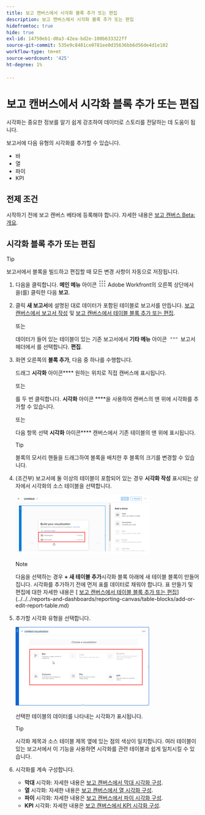 ```yaml
---
title: 보고 캔버스에서 시각화 블록 추가 또는 편집
description: 보고 캔버스에서 시각화 블록 추가 또는 편집
hidefromtoc: true
hide: true
exl-id: 14750eb1-d0a3-42ea-bd2e-100b633322ff
source-git-commit: 535e9c8481ce0781ee0d35636bb6d56de4d1e102
workflow-type: tm+mt
source-wordcount: '425'
ht-degree: 1%

---
```


# 보고 캔버스에서 시각화 블록 추가 또는 편집

시각화는 중요한 정보를 알기 쉽게 강조하여 데이터로 스토리를 전달하는 데 도움이 됩니다.

보고서에 다음 유형의 시각화를 추가할 수 있습니다.

* 바
* 열
* 파이
* KPI

## 전제 조건

시작하기 전에 보고 캔버스 베타에 등록해야 합니다. 자세한 내용은 [보고 캔버스 Beta: 개요](/help/quicksilver/product-announcements/betas/canvas-dashboards-beta/reporting-canvas-beta-overview.md).

## 시각화 블록 추가 또는 편집

>[!TIP]
>
>보고서에서 블록을 빌드하고 편집할 때 모든 변경 사항이 자동으로 저장됩니다.

1. 다음을 클릭합니다. **메인 메뉴** 아이콘 ![](assets/main-menu-icon.png) Adobe Workfront의 오른쪽 상단에서 을(를) 클릭한 다음 **보고**.
1. 클릭 **새 보고서**&#x200B;에 설명된 대로 데이터가 포함된 테이블로 보고서를 만듭니다. [보고 캔버스에서 보고서 작성](../../../reports-and-dashboards/reporting-canvas/manage-reports/build-report.md) 및 [보고 캔버스에서 테이블 블록 추가 또는 편집](../../../reports-and-dashboards/reporting-canvas/table-blocks/add-or-edit-report-table.md).

   또는

   데이터가 들어 있는 테이블이 있는 기존 보고서에서 **기타 메뉴** 아이콘 ![](assets/more-icon.png) 보고서 헤더에서 를 선택합니다. **편집**.

1. 화면 오른쪽의 **블록 추가**, 다음 중 하나를 수행합니다.

   드래그 **시각화** 아이콘**** 원하는 위치로 직접 캔버스에 표시됩니다.

   또는

   를 두 번 클릭합니다. **시각화** 아이콘 ****을 사용하여 캔버스의 맨 위에 시각화를 추가할 수 있습니다.

   또는

   다음 항목 선택 **시각화** 아이콘**** 캔버스에서 기존 테이블의 맨 위에 표시됩니다.

   >[!TIP]
   >
   >블록의 모서리 핸들을 드래그하여 블록을 배치한 후 블록의 크기를 변경할 수 있습니다.

1. (조건부) 보고서에 둘 이상의 테이블이 포함되어 있는 경우 **시각화 작성** 표시되는 상자에서 시각화의 소스 테이블을 선택합니다.

   ![](assets/select-table-on-vis-350x155.png)

   >[!NOTE]
   >
   >다음을 선택하는 경우 **+ 새 테이블 추가**&#x200B;시각화 블록 아래에 새 테이블 블록이 만들어집니다. 시각화를 추가하기 전에 먼저 표를 데이터로 채워야 합니다. 표 만들기 및 편집에 대한 자세한 내용은 [ [보고 캔버스에서 테이블 블록 추가 또는 편집](../../../reports-and-dashboards/reporting-canvas/table-blocks/add-or-edit-report-table.md)](../../../reports-and-dashboards/reporting-canvas/table-blocks/add-or-edit-report-table.md)

1. 추가할 시각화 유형을 선택합니다.

   ![](assets/select-vis-type-350x205.png)

   선택한 테이블의 데이터를 나타내는 시각화가 표시됩니다.

   >[!TIP]
   >
   >시각화 제목과 소스 테이블 제목 옆에 있는 점의 색상이 일치합니다. 여러 테이블이 있는 보고서에서 이 기능을 사용하면 시각화를 관련 테이블과 쉽게 일치시킬 수 있습니다.

1. 시각화를 계속 구성합니다.

   * **막대** 시각화: 자세한 내용은 [보고 캔버스에서 막대 시각화 구성](../../../reports-and-dashboards/reporting-canvas/visualization-blocks/configure-bar-visualization.md#bar).
   * **열** 시각화: 자세한 내용은 [보고 캔버스에서 열 시각화 구성](../../../reports-and-dashboards/reporting-canvas/visualization-blocks/configure-column-visualization.md).
   * **파이** 시각화: 자세한 내용은 [보고 캔버스에서 파이 시각화 구성](../../../reports-and-dashboards/reporting-canvas/visualization-blocks/configure-pie-visualization.md).
   * **KPI** 시각화: 자세한 내용은 [보고 캔버스에서 KPI 시각화 구성](../../../reports-and-dashboards/reporting-canvas/visualization-blocks/configure-kpi-visualization.md).
